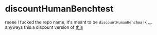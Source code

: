 # discountHumanBenchtest
reeee I fucked the repo name, it's meant to be `discountHumanBenchmark` ._.  
anyways this a discount version of [this](https://humanbenchmark.com/)